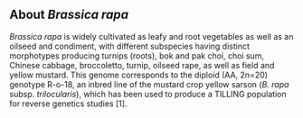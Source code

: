About *Brassica rapa*
---------------------

*Brassica rapa* is widely cultivated as leafy and root vegetables as well as an oilseed and condiment, with
different subspecies having distinct morphotypes producing turnips (roots), bok and pak choi, choi sum, Chinese
cabbage, broccoletto, turnip, oilseed rape, as well as field and yellow mustard.
This genome corresponds to the diploid (AA, 2n=20) genotype R-o-18,
an inbred line of the mustard crop yellow sarson (*B. rapa* subsp. *trilocularis*), 
which has been used to produce a TILLING population for reverse genetics studies [1].

